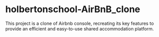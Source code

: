 # holbertonschool-AirBnB_clone
This project is a clone of Airbnb console, recreating its key features to provide an efficient and easy-to-use shared accommodation platform.
